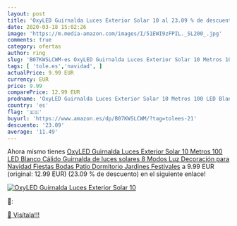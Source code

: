 ```yaml
---
layout: post
title: 'OxyLED Guirnalda Luces Exterior Solar 10 al 23.09 % de descuento'
date: 2020-03-18 15:02:26
image: 'https://m.media-amazon.com/images/I/51EWI9zFPIL._SL200_.jpg'
comments: true
category: ofertas
author: ring
slug: 'B07KWSLCWM-es OxyLED Guirnalda Luces Exterior Solar 10 Metros 100 LED...'
tags: [ 'tole.es','navidad', ]
actualPrice: 9.99 EUR
currency: EUR
price: 9.99
comparePrice: 12.99 EUR
prodname: 'OxyLED Guirnalda Luces Exterior Solar 10 Metros 100 LED Blanco Cálido Guirnalda de luces solares 8 Modos Luz Decoración para Navidad  Fiestas  Bodas  Patio  Dormitorio Jardines  Festivales'
country: 'es'
flag: '🇪🇸'
buyurl: 'https://www.amazon.es/dp/B07KWSLCWM/?tag=tolees-21'
descuento: '23.09'
average: '11.49'
---
```


Ahora mismo tienes [OxyLED Guirnalda Luces Exterior Solar 10 Metros 100 LED Blanco Cálido Guirnalda de luces solares 8 Modos Luz Decoración para Navidad  Fiestas  Bodas  Patio  Dormitorio Jardines  Festivales](https://www.amazon.es/dp/B07KWSLCWM/?tag=tolees-21) a 9.99 EUR (original: 12.99 EUR) (23.09 %  de descuento) en el siguiente enlace!

[![OxyLED Guirnalda Luces Exterior Solar 10](https://m.media-amazon.com/images/I/51EWI9zFPIL._SL200_.jpg)](https://www.amazon.es/dp/B07KWSLCWM/?tag=tolees-21)

🔎:


[🛒 Visítala!!!](https://www.amazon.es/dp/B07KWSLCWM/?tag=tolees-21)
